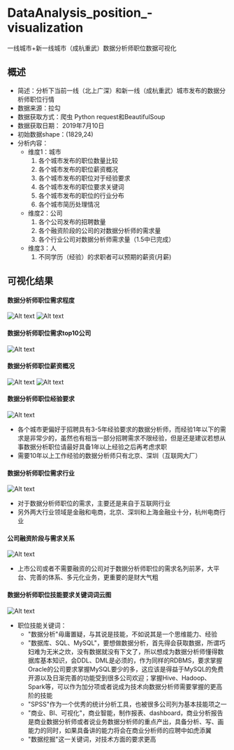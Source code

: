 # DataAnalysis_position_-visualization
一线城市+新一线城市（成杭重武）数据分析师职位数据可视化

## 概述
* 简述：分析下当前一线（北上广深）和新一线（成杭重武）城市发布的数据分析师职位行情
* 数据来源：拉勾
* 数据获取方式：爬虫 Python request和BeautifulSoup
* 数据获取日期： 2019年7月10日
* 初始数据shape：(1829,24)
* 分析内容：
    - 维度1：城市
        1. 各个城市发布的职位数量比较
        2. 各个城市发布的职位薪资概况
        3. 各个城市发布的职位对于经验要求
        4. 各个城市发布的职位要求关键词
        5. 各个城市发布的职位的行业分布
        6. 各个城市简历处理情况
    - 维度2：公司
        1. 各个公司发布的招聘数量
        2. 各个融资阶段的公司的对数据分析师的需求量
        3. 各个行业公司对数据分析师需求量（1.5中已完成）
    - 维度3：人
        1. 不同学历（经验）的求职者可以预期的薪资(月薪)
## 可视化结果

#### 数据分析师职位需求程度
![Alt text](./一线城市数据分析师职位数量.png)
![Alt text](./一线城市数据分析师职位占比情况.png)
#### 数据分析师职位需求top10公司
![Alt text](./数据分析师招聘需求top10公司.png)
#### 数据分析师职位薪资概况
![Alt text](./一线城市数据分析职位薪资概况.png)
![Alt text](./学历经验与可预期薪资.png)
#### 数据分析师职位经验要求
![Alt text](./数据分析师职位分布图.png)
- 各个城市更偏好于招聘具有3-5年经验要求的数据分析师，而经验1年以下的需求是非常少的，虽然也有相当一部分招聘需求不限经验，但是还是建议若想从事数据分析职位请最好具备1年以上经验之后再考虑求职
- 需要10年以上工作经验的数据分析师只有北京、深圳（互联网大厂）
#### 数据分析师职位需求行业
![Alt text](./一线城市数据分析师需求分布.png)
* 对于数据分析师职位的需求，主要还是来自于互联网行业
* 另外两大行业领域是金融和电商，北京、深圳和上海金融业十分，杭州电商行业
#### 公司融资阶段与需求关系
![Alt text](./公司融资状态与职位需求图.png)
* 上市公司或者不需要融资的公司对于数据分析师职位的需求名列前茅，大平台、完善的体系、多元化业务，更重要的是财大气粗
#### 数据分析师职位技能要求关键词词云图
![Alt text](./一线城市数据分析师技能要求关键词词云图.png)
- 职位技能关键词：
    - "数据分析"毋庸置疑，与其说是技能，不如说其是一个思维能力、经验
    - "数据库、SQL、MySQL"，要想做数据分析，首先得会获取数据，所谓巧妇难为无米之炊，没有数据就没有下文了，所以想成为数据分析师懂得数据库基本知识，会DDL、DML是必须的，作为同样的RDBMS，要求掌握Oracle的公司要求掌握MySQL要少的多，这应该是得益于MySQL的免费开源以及日渐完善的功能受到很多公司欢迎；掌握Hive、Hadoop、Spark等，可以作为加分项或者说成为技术向数据分析师需要掌握的更高阶的技能
    - "SPSS"作为一个优秀的统计分析工具，也被很多公司列为基本技能项之一
    - "商业、BI、可视化"，商业智能，制作报表、dashboard，商业分析报告是商业数据分析师或者说业务数据分析师的重点产出，具备分析、写、画能力的同时，如果具备讲的能力将会在商业分析师的应聘中如虎添翼
    - "数据挖掘"这一关键词，对技术方面的要求更高


